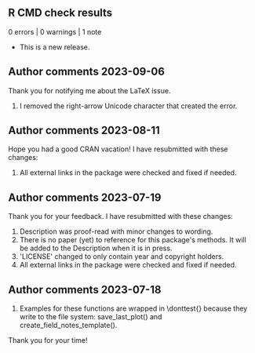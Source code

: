 ## R CMD check results

0 errors | 0 warnings | 1 note

* This is a new release.


## Author comments 2023-09-06

Thank you for notifying me about the LaTeX issue.

1. I removed the right-arrow Unicode character that created the error.



## Author comments 2023-08-11

Hope you had a good CRAN vacation! I have resubmitted with these changes:

1. All external links in the package were checked and fixed if needed.



## Author comments 2023-07-19

Thank you for your feedback. I have resubmitted with these changes:

1. Description was proof-read with minor changes to wording.
2. There is no paper (yet) to reference for this package's methods. It will be added to the Description when it is in press.
3. 'LICENSE' changed to only contain year and copyright holders.
4. All external links in the package were checked and fixed if needed.



## Author comments 2023-07-18

1. Examples for these functions are wrapped in \donttest{} because they write to the file system: save_last_plot() and create_field_notes_template().

Thank you for your time!
